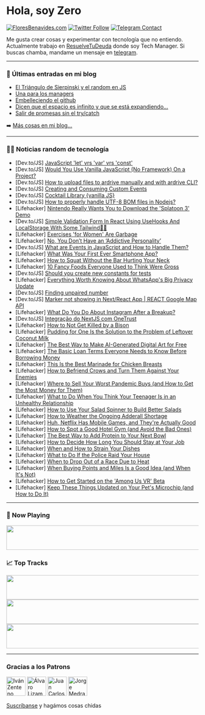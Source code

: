 # Hola, soy Zero

[![FloresBenavides.com](https://img.shields.io/website?down_message=oops&label=MiBlog&style=for-the-badge&up_message=online&url=https%3A%2F%2Ffloresbenavides.com)](https://floresbenavides.com) [![Twitter Follow](https://img.shields.io/twitter/follow/ZeroDragon?color=%231DA1F2&label=Follow&logo=twitter&logoColor=ffffff&style=for-the-badge)](https://twitter.com/zerodragon) [![Telegram Contact](https://img.shields.io/badge/escr%C3%ADbeme-ZeroDragon-%2326A5E4?style=for-the-badge&logo=telegram)](https://t.me/zerodragon)

Me gusta crear cosas y experimentar con tecnología que no entiendo.
Actualmente trabajo en [ResuelveTuDeuda](http://github.com/resuelve) donde soy Tech Manager.
Si buscas chamba, mandame un mensaje en [telegram](https://t.me/zerodragon).

---

### 📕 Últimas entradas en mi blog
<!-- BLOG-POST-LIST:START -->
- [El Triángulo de Sierpinski y el random en JS](https://floresbenavides.com/el-triangulo-de-sierpinski-y-el-random-en-js/)
- [Una para los managers](https://floresbenavides.com/una-para-los-managers/)
- [Embelleciendo el github](https://floresbenavides.com/embelleciendo-el-github/)
- [Dicen que el espacio es infinito y que se está expandiendo…](https://floresbenavides.com/dicen-que-el-espacio-es-infinito-y-que-se-esta-expandiendo/)
- [Salir de promesas sin el try/catch](https://floresbenavides.com/salir-de-promesas-sin-el-try-catch/)
<!-- BLOG-POST-LIST:END -->

➡️ [Más cosas en mi blog...](https://floresbenavides.com)

---

### 👨‍💻 Noticias random de tecnología
<!-- TECH-POSTS:START -->
- [Dev.to/JS] [JavaScript &#39;let&#39; vrs &#39;var&#39; vrs &#39;const&#39;](https://dev.to/qbentil/javascript-let-vrs-var-vrs-const-pn5)
- [Dev.to/JS] [Would You Use Vanilla JavaScript &lpar;No Framework&rpar; On a Project?](https://dev.to/mikhailkaran/would-you-use-vanilla-javascript-no-framework-on-a-project-25gf)
- [Dev.to/JS] [How to upload files to ardrive manually and with ardrive CLI?](https://dev.to/rtagliavia/how-to-upload-files-to-ardrive-manually-and-with-ardrive-cli-1ggc)
- [Dev.to/JS] [Creating and Consuming Custom Events](https://dev.to/hbarnesau/creating-and-consuming-custom-events-4ced)
- [Dev.to/JS] [Cocktail Library {vanilla JS}](https://dev.to/akimsahn/cocktail-library-vanilla-js-5469)
- [Dev.to/JS] [How to properly handle UTF-8 BOM files in Nodejs?](https://dev.to/omardulaimi/how-to-properly-handle-utf-8-bom-files-in-nodejs-1nmj)
- [Lifehacker] [Nintendo Really Wants You to Download the &#39;Splatoon 3&#39; Demo](https://lifehacker.com/nintendo-really-wants-you-to-download-the-splatoon-3-de-1849396932)
- [Dev.to/JS] [Simple Validation Form In React Using UseHooks And LocalStorage With Some Tailwind🥳🎉](https://dev.to/tefa/simple-validation-form-in-react-using-usehooks-and-localstorage-with-some-tailwind-4d2c)
- [Lifehacker] [Exercises &#39;for Women&#39; Are Garbage](https://lifehacker.com/exercises-for-women-are-horseshit-1849396836)
- [Lifehacker] [No, You Don’t Have an ‘Addictive Personality’](https://lifehacker.com/no-you-don-t-have-an-addictive-personality-1849396519)
- [Dev.to/JS] [What are Events in JavaScript and How to Handle Them?](https://dev.to/shahednasser/what-are-events-in-javascript-and-how-to-handle-them-3f3g)
- [Lifehacker] [What Was Your First Ever Smartphone App?](https://lifehacker.com/what-was-your-first-ever-smartphone-app-1849396125)
- [Lifehacker] [How to Squat Without the Bar Hurting Your Neck](https://lifehacker.com/how-to-squat-without-the-bar-hurting-your-neck-1849396183)
- [Lifehacker] [10 Fancy Foods Everyone Used to Think Were Gross](https://lifehacker.com/10-fancy-foods-everyone-used-to-think-were-gross-1849395805)
- [Dev.to/JS] [Should you create new constants for tests](https://dev.to/ethancarlsson/should-you-create-new-constants-for-tests-2a4k)
- [Lifehacker] [Everything Worth Knowing About WhatsApp&#39;s Big Privacy Update](https://lifehacker.com/everything-worth-knowing-about-whatsapps-big-privacy-up-1849395469)
- [Dev.to/JS] [Finding unpaired number](https://dev.to/ytskk/finding-unpaired-nu-nac)
- [Dev.to/JS] [Marker not showing in Next/React App | REACT Google Map API](https://dev.to/vatana7/marker-not-showing-in-nextreact-app-react-google-map-api-koe)
- [Lifehacker] [What Do You Do About Instagram After a Breakup?](https://lifehacker.com/what-do-you-do-about-instagram-after-a-breakup-1849394777)
- [Dev.to/JS] [Integração do NextJS com OneTrust](https://dev.to/ezdevs/integracao-do-nextjs-com-onetrust-4khi)
- [Lifehacker] [How to Not Get Killed by a Bison](https://lifehacker.com/how-to-not-get-killed-by-a-bison-1849395229)
- [Lifehacker] [Pudding for One Is the Solution to the Problem of Leftover Coconut Milk](https://lifehacker.com/pudding-for-one-is-the-solution-to-the-problem-of-lefto-1849394760)
- [Lifehacker] [The Best Way to Make AI-Generated Digital Art for Free](https://lifehacker.com/the-best-way-to-make-ai-generated-digital-art-for-free-1849393069)
- [Lifehacker] [The Basic Loan Terms Everyone Needs to Know Before Borrowing Money](https://lifehacker.com/the-basic-loan-terms-everyone-needs-to-know-before-borr-1849392188)
- [Lifehacker] [This Is the Best Marinade for Chicken Breasts](https://lifehacker.com/this-is-the-best-marinade-for-chicken-breasts-1849392667)
- [Lifehacker] [How to Befriend Crows and Turn Them Against Your Enemies](https://lifehacker.com/how-to-befriend-crows-and-turn-them-against-your-enemie-1849393502)
- [Lifehacker] [Where to Sell Your Worst Pandemic Buys &lpar;and How to Get the Most Money for Them&rpar;](https://lifehacker.com/where-to-sell-your-worst-pandemic-buys-and-how-to-get-1849392038)
- [Lifehacker] [What to Do When You Think Your Teenager Is in an Unhealthy Relationship](https://lifehacker.com/what-to-do-when-you-think-your-teenager-is-in-an-unheal-1849390619)
- [Lifehacker] [How to Use Your Salad Spinner to Build Better Salads](https://lifehacker.com/how-to-use-your-salad-spinner-to-build-better-salads-1849391077)
- [Lifehacker] [How to Weather the Ongoing Adderall Shortage](https://lifehacker.com/how-to-weather-the-ongoing-adderall-shortage-1849391633)
- [Lifehacker] [Huh, Netflix Has Mobile Games, and They&#39;re Actually Good](https://lifehacker.com/huh-netflix-has-mobile-games-and-theyre-actually-good-1849391272)
- [Lifehacker] [How to Spot a Good Hotel Gym &lpar;and Avoid the Bad Ones&rpar;](https://lifehacker.com/how-to-spot-a-good-hotel-gym-1849390154)
- [Lifehacker] [The Best Way to Add Protein to Your Next Bowl](https://lifehacker.com/the-best-way-to-add-protein-to-your-next-bowl-1849391111)
- [Lifehacker] [How to Decide How Long You Should Stay at Your Job](https://lifehacker.com/how-to-decide-how-long-you-should-stay-at-your-job-1849391579)
- [Lifehacker] [When and How to Strain Your Dishes](https://lifehacker.com/when-and-how-to-strain-your-dishes-1849391098)
- [Lifehacker] [What to Do If the Police Raid Your House](https://lifehacker.com/what-to-do-if-the-police-raid-your-house-1849390605)
- [Lifehacker] [When to Drop Out of a Race Due to Heat](https://lifehacker.com/when-to-drop-out-of-a-race-due-to-heat-1849390394)
- [Lifehacker] [When Buying Points and Miles Is a Good Idea &lpar;and When It&#39;s Not&rpar;](https://lifehacker.com/when-buying-points-and-miles-is-a-good-idea-and-when-i-1849389765)
- [Lifehacker] [How to Get Started on the &#39;Among Us VR&#39; Beta](https://lifehacker.com/how-to-get-started-on-the-among-us-vr-beta-1849389883)
- [Lifehacker] [Keep These Things Updated on Your Pet&#39;s Microchip &lpar;and How to Do It&rpar;](https://lifehacker.com/keep-these-things-updated-on-your-pets-microchip-and-h-1849389885)<!-- TECH-POSTS:END -->

---

### 🎵 Now Playing
<a href="https://spotify-now-playing-dun.vercel.app/now-playing?open"><img src="https://spotify-now-playing-dun.vercel.app/now-playing" width="540" height="64"></a>

### 📈 Top Tracks
<a href="https://spotify-now-playing-dun.vercel.app/top-tracks?i=1&open"><img src="https://spotify-now-playing-dun.vercel.app/top-tracks?i=1" width="540" height="64"></a>
<a href="https://spotify-now-playing-dun.vercel.app/top-tracks?i=2&open"><img src="https://spotify-now-playing-dun.vercel.app/top-tracks?i=2" width="540" height="64"></a>
<a href="https://spotify-now-playing-dun.vercel.app/top-tracks?i=3&open"><img src="https://spotify-now-playing-dun.vercel.app/top-tracks?i=3" width="540" height="64"></a>

---

### Gracias a los Patrons
[<img src="https://avatars.githubusercontent.com/u/243380?v=4" alt="Iván Zenteno" width="50px">](https://github.com/k001) [<img src="https://avatars.githubusercontent.com/u/19955639?v=4" alt="Álvaro Lizama" width="50px">](https://github.com/alvarolizama) [<img src="https://avatars.githubusercontent.com/u/2718753?v=4" alt="Juan Carlos Ruiz" width="50px">](https://github.com/JuanCrg90) [<img src="https://avatars.githubusercontent.com/u/37025?v=4" alt="Jorge Medrano" width="50px">](https://github.com/h1pp1e) 

[Suscríbanse](https://www.patreon.com/zerodragon) y hagámos cosas chidas
